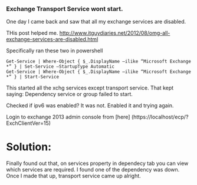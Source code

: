 ### Exchange Transport Service wont start.

One day I came back and saw that all my exchange services are disabled.

THis post helped me. http://www.itguydiaries.net/2012/08/omg-all-exchange-services-are-disabled.html

Specifically ran these two in powershell
```
Get-Service | Where-Object { $_.DisplayName –ilike “Microsoft Exchange *” } | Set-Service –StartupType Automatic
Get-Service | Where-Object { $_.DisplayName –ilike “Microsoft Exchange *” } | Start-Service
```


This started all the xchg services except transport service. That kept saying: Dependency service or group failed to start.

Checked if ipv6 was enabled? It was not. Enabled it and trying again.

Login to exchange 2013 admin console from [here] (https://localhost/ecp/?ExchClientVer=15)

# Solution:
Finally found out that, on services property in dependecy tab you can view which services are required. I found one of the dependency was down. 
Once I made that up, transport service came up alright.

